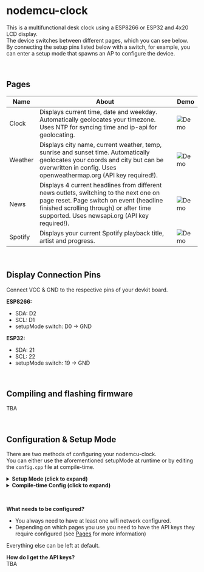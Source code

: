# nodemcu-clock
This is a multifunctional desk clock using a ESP8266 or ESP32 and 4x20 LCD display.  
The device switches between different pages, which you can see below.  
By connecting the setup pins listed below with a switch, for example, you can enter a setup mode that spawns an AP to configure the device.  

&nbsp;

## Pages
| **Name** | **About** | **Demo** |
| -------- | --------- | ----------- |
| Clock    | Displays current time, date and weekday. Automatically geolocates your timezone. Uses NTP for syncing time and ip-api for geolocating. | ![Demo](https://raw.githubusercontent.com/HerrEurobeat/nodemcu-clock/main/.github/img/page-clock.gif) |
| Weather  | Displays city name, current weather, temp, sunrise and sunset time. Automatically geolocates your coords and city but can be overwritten in config. Uses openweathermap.org (API key required!). | ![Demo](https://raw.githubusercontent.com/HerrEurobeat/nodemcu-clock/main/.github/img/page-weather.gif) |
| News     | Displays 4 current headlines from different news outlets, switching to the next one on page reset. Page switch on event (headline finished scrolling through) or after time supported. Uses newsapi.org (API key required!). | ![Demo](https://raw.githubusercontent.com/HerrEurobeat/nodemcu-clock/main/.github/img/page-news.gif) |
| Spotify  | Displays your current Spotify playback title, artist and progress. | ![Demo](https://raw.githubusercontent.com/HerrEurobeat/nodemcu-clock/main/.github/img/page-spotify.gif) |

&nbsp;

## Display Connection Pins
Connect VCC & GND to the respective pins of your devkit board.  

**ESP8266:**
- SDA: D2  
- SCL: D1  
- setupMode switch: D0 -> GND  

**ESP32:**
- SDA: 21  
- SCL: 22  
- setupMode switch: 19 -> GND  

&nbsp;

## Compiling and flashing firmware
TBA

&nbsp;

## Configuration & Setup Mode
There are two methods of configuring your nodemcu-clock.  
You can either use the aforementioned setupMode at runtime or by editing the `config.cpp` file at compile-time.  

<details>
    <summary><b>Setup Mode (click to expand)</b></summary>

    - Bridge the setupMode pins listed above (for example with a switch which you can easily toggle)  
    - Connect power to the board or reset it  
    - The board should power up and display "Entering Setup" instead of "Connecting"  
    - Follow the instructions on the screen:  
        - Open the WiFi settings on your phone and find the "nodemcu-clock setup wifi"  
        - Connect to it with the password "setuppassword136"  
        - Open your browser and open the webpage "192.168.1.1"  
        - When done making changes, click "Save" at the bottom  
        - Unbridge the setupMode pins again and reset the device  
    
    Continue reading below to learn what needs to be configured.
</details>

<details>
    <summary><b>Compile-time Config (click to expand)</b></summary>

    - Open the `config/config.cpp` file in a text editor  
    - When done making changes, save the file, recompile the firmware and flash it onto the device. See [Compiling and flashing firmware](https://github.com/HerrEurobeat/nodemcu-clock/#compiling-and-flashing-firmware) for more information.

    Note: Changes made here will only be applied if no settings have already been saved onto the device by a previous start with compile-time config or by using the setup mode.  
    To circumvent this you can uncomment the `CLOCK_IGNOREFS` build flag in `platformio.ini`. Recompile and flash the firmware again.  
    The internal storage will now be ignored and only the compile-time config will be used.
</details>

&nbsp;

**What needs to be configured?**  
- You always need to have at least one wifi network configured.  
- Depending on which pages you use you need to have the API keys they require configured (see [Pages](https://github.com/HerrEurobeat/nodemcu-clock/#pages) for more information)

Everything else can be left at default.

**How do I get the API keys?**  
TBA